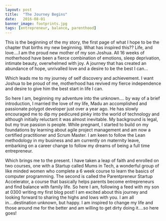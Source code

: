 ```yaml
---
layout: post
title:  "The Journey Begins"
date:   2016-08-01
banner_image: footprints.jpg
tags: [entrepreneur, balance, parenthood]
---
```

This is the beginning of the my story, the first page of what I hope to be the chapter that births my new beginning.  What has inspired this?? Life, and love….I am the proud new mother of my son Joshua.  All 16 weeks of motherhood have been a fierce combination of emotions, sleep deprivation, intimate beauty, overwhelmed with joy.  A journey that has created an abundance of hope, unrivalled love and a desire to be the best I can…

<!--more-->

Which leads me to my journey of self discovery and achievement.  I want Joshua to be proud of me, motherhood has revived my fierce independence and desire to give him the best start in life I can.  

So here I am, beginning my adventure into the unknown…. by way of a brief introduction, I married the love of my life, Madu an accomplished and passionate polygot developer just over a year ago.  He has slowly encouraged me to dip my pedicured pinky into the world of technology and although initially reluctant it was almost inevitable.  My background is legal, but my true passion is people.  While pregnant, I started to build on my foundations by learning about agile project management and am now a certified practitioner and Scrum Master.  I am keen to follow the Lean methodology in my business and am currently on maternity leave, embarking on a career change to follow my dreams of being a full time entrepreneur.  

Which brings me to the present. I have taken a leap of faith and enrolled on two courses, one with a Startup called Mums in Tech, a wonderful group of like minded women who complete a 6 week course to learn the basics of computer programming.  The second is called the Parentpreneur Startup Accelerator, a course that basically helps parents become entrepreneurs and find balance with family life.  So here I am, following a feed with my son at 0300 writing my first blog post! I am excited about this journey and looking forward to sharing the highs and lows with you.  I am all in….destination unknown, but happy.  I am inspired to change my life and those around me for the better and am willing to get dirty doing it….so here goes!

